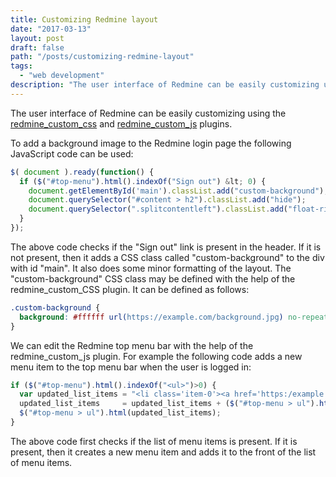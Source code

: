 ```yaml
---
title: Customizing Redmine layout
date: "2017-03-13"
layout: post
draft: false
path: "/posts/customizing-redmine-layout"
tags:
  - "web development"
description: "The user interface of Redmine can be easily customizing using the redmine_custom_css and redmine_custom_js plugins."
---
```


The user interface of Redmine can be easily customizing using the [redmine_custom_css](http://www.redmine.org/plugins/redmine_custom_css) and [redmine_custom_js](http://www.redmine.org/plugins/redmine_custom_js) plugins.

To add a background image to the Redmine login page the following JavaScript code can be used:

```js
$( document ).ready(function() {
  if ($("#top-menu").html().indexOf("Sign out") &lt; 0) {
    document.getElementById('main').classList.add("custom-background");
    document.querySelector("#content > h2").classList.add("hide");
    document.querySelector(".splitcontentleft").classList.add("float-right");    
  }
});
```

The above code checks if the "Sign out" link is present in the header. If it is not present, then it adds a CSS class called "custom-background" to the div with id "main". It also does some minor formatting of the layout. The "custom-background" CSS class may be defined with the help of the redmine_custom_CSS plugin. It can be defined as follows:

```css
.custom-background {
  background: #ffffff url(https://example.com/background.jpg) no-repeat scroll 50px 0 !important;
}
```

We can edit the Redmine top menu bar with the help of the redmine_custom_js plugin. For example the following code adds a new menu item to the top menu bar when the user is logged in:

```js
if ($("#top-menu").html().indexOf("<ul>")>0) {
  var updated_list_items = "<li class='item-0'><a href='https:/example.com/'>Company Name</a></p></li>";
  updated_list_items     = updated_list_items + ($("#top-menu > ul").html());
  $("#top-menu > ul").html(updated_list_items);
}
```

The above code first checks if the list of menu items is present. If it is present, then it creates a new menu item and adds it to the front of the list of menu items.
